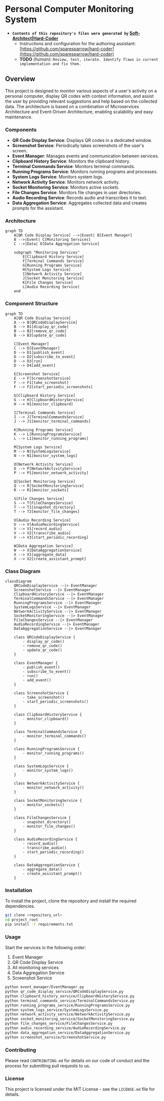 # Personal Computer Monitoring System

- **`Contents of this repository's files were generated by` [Soft-Architect|Hard-Coder](https://chatgpt.com/g/g-tPrIpayio-soft-architect-hard-coder)**
  - Instructions and configuration for the authoring assistant: [https://github.com/sparesparrow/hard-coder](https://github.com/sparesparrow/hard-coder)
  - **TODO** *(human)*: `Review, test, iterate. Identify flaws in current implementation and fix them.`

## Overview

This project is designed to monitor various aspects of a user's activity on a personal computer, display QR codes with context information, and assist the user by providing relevant suggestions and help based on the collected data. The architecture is based on a combination of Microservices Architecture and Event-Driven Architecture, enabling scalability and easy maintenance.

### Components

- **QR Code Display Service**: Displays QR codes in a dedicated window.
- **Screenshot Service**: Periodically takes screenshots of the user's screen.
- **Event Manager**: Manages events and communication between services.
- **Clipboard History Service**: Monitors the clipboard history.
- **Terminal Commands Service**: Monitors terminal commands.
- **Running Programs Service**: Monitors running programs and processes.
- **System Logs Service**: Monitors system logs.
- **Network Activity Service**: Monitors network activity.
- **Socket Monitoring Service**: Monitors active sockets.
- **File Changes Service**: Monitors file changes in user directories.
- **Audio Recording Service**: Records audio and transcribes it to text.
- **Data Aggregation Service**: Aggregates collected data and creates prompts for the assistant.

### Architecture

```mermaid
graph TD
    A[QR Code Display Service] -->|Event| B[Event Manager]
    B -->|Event| C[Monitoring Services]
    C -->|Data| D[Data Aggregation Service]

    subgraph "Monitoring Services"
        E[Clipboard History Service]
        F[Terminal Commands Service]
        G[Running Programs Service]
        H[System Logs Service]
        I[Network Activity Service]
        J[Socket Monitoring Service]
        K[File Changes Service]
        L[Audio Recording Service]
    end
```

### Component Structure

```mermaid
graph TD
    A[QR Code Display Service]
    A --> B[QRCodeDisplayService]
    B --> B1[display_qr_code]
    B --> B2[remove_qr_code]
    B --> B3[update_qr_code]

    C[Event Manager]
    C --> D[EventManager]
    D --> D1[publish_event]
    D --> D2[subscribe_to_event]
    D --> D3[run]
    D --> D4[add_event]

    E[Screenshot Service]
    E --> F[ScreenshotService]
    F --> F1[take_screenshot]
    F --> F2[start_periodic_screenshots]

    G[Clipboard History Service]
    G --> H[ClipboardHistoryService]
    H --> H1[monitor_clipboard]

    I[Terminal Commands Service]
    I --> J[TerminalCommandsService]
    J --> J1[monitor_terminal_commands]

    K[Running Programs Service]
    K --> L[RunningProgramsService]
    L --> L1[monitor_running_programs]

    M[System Logs Service]
    M --> N[SystemLogsService]
    N --> N1[monitor_system_logs]

    O[Network Activity Service]
    O --> P[NetworkActivityService]
    P --> P1[monitor_network_activity]

    Q[Socket Monitoring Service]
    Q --> R[SocketMonitoringService]
    R --> R1[monitor_sockets]

    S[File Changes Service]
    S --> T[FileChangesService]
    T --> T1[snapshot_directory]
    T --> T2[monitor_file_changes]

    U[Audio Recording Service]
    U --> V[AudioRecordingService]
    V --> V1[record_audio]
    V --> V2[transcribe_audio]
    V --> V3[start_periodic_recording]

    W[Data Aggregation Service]
    W --> X[DataAggregationService]
    X --> X1[aggregate_data]
    X --> X2[create_assistant_prompt]
```

### Class Diagram

```mermaid
classDiagram
    QRCodeDisplayService --|> EventManager
    ScreenshotService --|> EventManager
    ClipboardHistoryService --|> EventManager
    TerminalCommandsService --|> EventManager
    RunningProgramsService --|> EventManager
    SystemLogsService --|> EventManager
    NetworkActivityService --|> EventManager
    SocketMonitoringService --|> EventManager
    FileChangesService --|> EventManager
    AudioRecordingService --|> EventManager
    DataAggregationService --|> EventManager

    class QRCodeDisplayService {
        - display_qr_code()
        - remove_qr_code()
        - update_qr_code()
    }

    class EventManager {
        - publish_event()
        - subscribe_to_event()
        - run()
        - add_event()
    }

    class ScreenshotService {
        - take_screenshot()
        - start_periodic_screenshots()
    }

    class ClipboardHistoryService {
        - monitor_clipboard()
    }

    class TerminalCommandsService {
        - monitor_terminal_commands()
    }

    class RunningProgramsService {
        - monitor_running_programs()
    }

    class SystemLogsService {
        - monitor_system_logs()
    }

    class NetworkActivityService {
        - monitor_network_activity()
    }

    class SocketMonitoringService {
        - monitor_sockets()
    }

    class FileChangesService {
        - snapshot_directory()
        - monitor_file_changes()
    }

    class AudioRecordingService {
        - record_audio()
        - transcribe_audio()
        - start_periodic_recording()
    }

    class DataAggregationService {
        - aggregate_data()
        - create_assistant_prompt()
    }
```

### Installation

To install the project, clone the repository and install the required dependencies.

```bash
git clone <repository_url>
cd project_root
pip install -r requirements.txt
```

### Usage

Start the services in the following order:

1. Event Manager
2. QR Code Display Service
3. All monitoring services
4. Data Aggregation Service
5. Screenshot Service

```bash
python event_manager/EventManager.py
python qr_code_display_service/QRCodeDisplayService.py
python clipboard_history_service/ClipboardHistoryService.py
python terminal_commands_service/TerminalCommandsService.py
python running_programs_service/RunningProgramsService.py
python system_logs_service/SystemLogsService.py
python network_activity_service/NetworkActivityService.py
python socket_monitoring_service/SocketMonitoringService.py
python file_changes_service/FileChangesService.py
python audio_recording_service/AudioRecordingService.py
python data_aggregation_service/DataAggregationService.py
python screenshot_service/ScreenshotService.py
```

### Contributing

Please read `CONTRIBUTING.md` for details on our code of conduct and the process for submitting pull requests to us.

### License

This project is licensed under the MIT License - see the `LICENSE.md` file for details.

